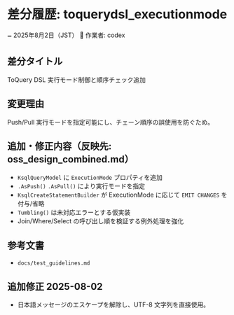 # 差分履歴: toquerydsl_executionmode

🗕 2025年8月2日（JST）
🧐 作業者: codex

## 差分タイトル
ToQuery DSL 実行モード制御と順序チェック追加

## 変更理由
Push/Pull 実行モードを指定可能にし、チェーン順序の誤使用を防ぐため。

## 追加・修正内容（反映先: oss_design_combined.md）
- `KsqlQueryModel` に `ExecutionMode` プロパティを追加
- `.AsPush()` `.AsPull()` により実行モードを指定
- `KsqlCreateStatementBuilder` が ExecutionMode に応じて `EMIT CHANGES` を付与/省略
- `Tumbling()` は未対応エラーとする仮実装
- Join/Where/Select の呼び出し順を検証する例外処理を強化

## 参考文書
- `docs/test_guidelines.md`

## 追加修正 2025-08-02
- 日本語メッセージのエスケープを解除し、UTF-8 文字列を直接使用。
